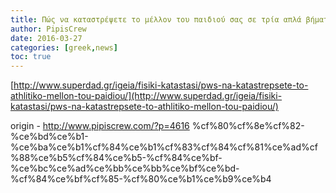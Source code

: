 ```yaml
---
title: Πώς να καταστρέψετε το μέλλον του παιδιού σας σε τρία απλά βήματα
author: PipisCrew
date: 2016-03-27
categories: [greek,news]
toc: true
---
```


[http://www.superdad.gr/igeia/fisiki-katastasi/pws-na-katastrepsete-to-athlitiko-mellon-tou-paidiou/](http://www.superdad.gr/igeia/fisiki-katastasi/pws-na-katastrepsete-to-athlitiko-mellon-tou-paidiou/)

origin - http://www.pipiscrew.com/?p=4616 %cf%80%cf%8e%cf%82-%ce%bd%ce%b1-%ce%ba%ce%b1%cf%84%ce%b1%cf%83%cf%84%cf%81%ce%ad%cf%88%ce%b5%cf%84%ce%b5-%cf%84%ce%bf-%ce%bc%ce%ad%ce%bb%ce%bb%ce%bf%ce%bd-%cf%84%ce%bf%cf%85-%cf%80%ce%b1%ce%b9%ce%b4